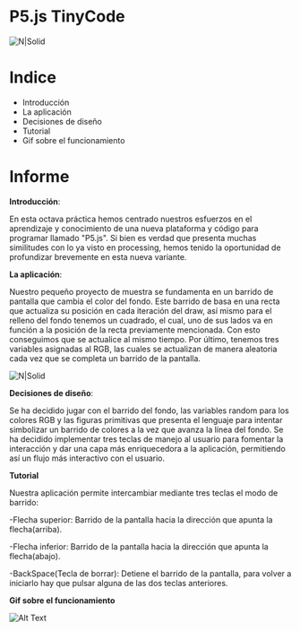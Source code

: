 # P5.js TinyCode

![N|Solid](https://i.gyazo.com/818c382f4fae05309f047120ee4ed15b.png)

# Indice

  - Introducción
  - La aplicación
  - Decisiones de diseño
  - Tutorial
  - Gif sobre el funcionamiento

# Informe

**Introducción**:

En esta octava práctica hemos centrado nuestros esfuerzos en el aprendizaje y conocimiento de una nueva plataforma y código para programar llamado "P5.js". Si bien es verdad que presenta muchas similitudes con lo ya visto en processing, hemos tenido la oportunidad de profundizar brevemente en esta nueva variante.

**La aplicación**:

Nuestro pequeño proyecto de muestra se fundamenta en un barrido de pantalla que cambia el color del fondo.
Este barrido de basa en una recta que actualiza su posición en cada iteración del draw, así mismo para el relleno del fondo tenemos un cuadrado, el cual, uno de sus lados va en función a la posición de la recta previamente mencionada. Con esto conseguimos que se actualice al mismo tiempo.
Por último, tenemos tres variables asignadas al RGB, las cuales se actualizan de manera aleatoria cada vez que se completa un barrido de la pantalla.

![N|Solid](https://i.gyazo.com/99472f119f3cb1f28528eacc4fabd626.png)

**Decisiones de diseño**:

Se ha decidido jugar con el barrido del fondo, las variables random para los colores RGB y las figuras primitivas que presenta el lenguaje para intentar simbolizar un barrido de colores a la vez que avanza la línea del fondo.
Se ha decidido implementar tres teclas de manejo al usuario para fomentar la interacción y dar una capa más enriquecedora a la aplicación, permitiendo así un flujo más interactivo con el usuario.


**Tutorial**

Nuestra aplicación permite intercambiar mediante tres teclas el modo de barrido:

  -Flecha superior: Barrido de la pantalla hacia la dirección que apunta la flecha(arriba).
  
  -Flecha inferior: Barrido de la pantalla hacia la dirección que apunta la flecha(abajo).
  
  -BackSpace(Tecla de borrar): Detiene el barrido de la pantalla, para volver a iniciarlo hay que pulsar alguna de las dos teclas anteriores.


**Gif sobre el funcionamiento**


![Alt Text](https://i.gyazo.com/b0852ee34342d0022a432a8d4ca0d91f.gif)
